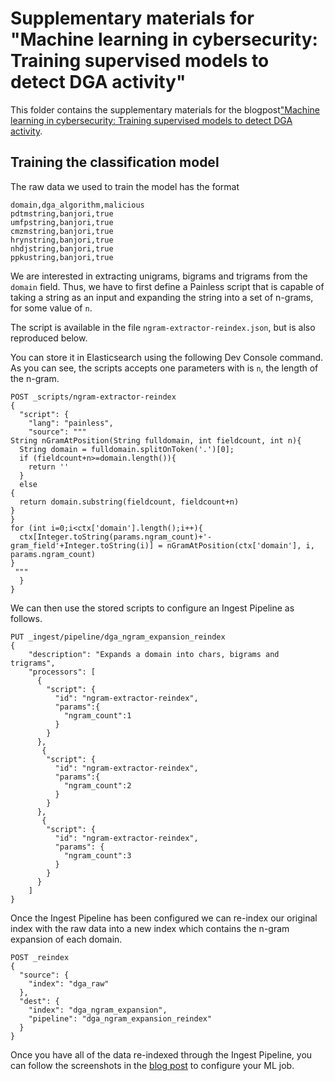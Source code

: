 # Supplementary materials for "Machine learning in cybersecurity: Training supervised models to detect DGA activity"
This folder contains the supplementary materials for the blogpost["Machine learning in cybersecurity: Training supervised models to detect DGA activity](https://www.elastic.co/blog/machine-learning-in-cybersecurity-training-supervised-models-to-detect-dga-activity).

## Training the classification model

The raw data we used to train the model has the format

```
domain,dga_algorithm,malicious
pdtmstring,banjori,true
umfpstring,banjori,true
cmzmstring,banjori,true
hrynstring,banjori,true
nhdjstring,banjori,true
ppkustring,banjori,true
```

We are interested in extracting unigrams, bigrams and trigrams from the 
`domain` field. Thus, we have to first define a Painless script that is
capable of taking a string as an input and expanding the string
into a set of n-grams, for some value of `n`. 

The script is available in the file `ngram-extractor-reindex.json`, but is also
reproduced below. 

You can store it in Elasticsearch using the following Dev Console command.
As you can see, the scripts accepts one parameters with is `n`, the length
of the n-gram. 


```
POST _scripts/ngram-extractor-reindex
{
  "script": {
    "lang": "painless",
    "source": """
String nGramAtPosition(String fulldomain, int fieldcount, int n){
  String domain = fulldomain.splitOnToken('.')[0];
  if (fieldcount+n>=domain.length()){
    return ''
  }
  else 
{
  return domain.substring(fieldcount, fieldcount+n)
}
}
for (int i=0;i<ctx['domain'].length();i++){
  ctx[Integer.toString(params.ngram_count)+'-gram_field'+Integer.toString(i)] = nGramAtPosition(ctx['domain'], i, params.ngram_count)
}
 """
  }
}

```

We can then use the stored scripts to configure an Ingest Pipeline as follows.


```
PUT _ingest/pipeline/dga_ngram_expansion_reindex
{
    "description": "Expands a domain into chars, bigrams and trigrams",
    "processors": [
      {
        "script": {
          "id": "ngram-extractor-reindex",
          "params":{
            "ngram_count":1
          }
        }
      },
       {
        "script": {
          "id": "ngram-extractor-reindex",
          "params":{
            "ngram_count":2
          }
        }
      },
       {
        "script": {
          "id": "ngram-extractor-reindex",
          "params": {
            "ngram_count":3
          }
        }
      }
    ]
}
```

Once the Ingest Pipeline has been configured we can re-index
our original index with the raw data into a new index which contains the 
n-gram expansion of each domain.


```
POST _reindex
{
  "source": {
    "index": "dga_raw"
  },
  "dest": {
    "index": "dga_ngram_expansion",
    "pipeline": "dga_ngram_expansion_reindex"
  }
}
```

Once you have all of the data re-indexed through the Ingest Pipeline, you can follow
the screenshots in the [blog post](https://www.elastic.co/blog/machine-learning-in-cybersecurity-training-supervised-models-to-detect-dga-activity) to configure your ML job. 
